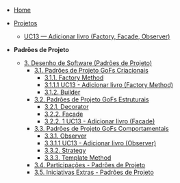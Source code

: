 <!-- docs/_sidebar.md -->

- [Home](/docs)
- [Projetos](/docs/Projeto/Projeto.md)
  - [UC13 — Adicionar livro (Factory, Facade, Observer)](/docs/Projeto/UC13.md)

- **Padrões de Projeto**
  - [3. Desenho de Software (Padrões de Projeto)](/PadroesDeProjeto/3.PadroesDeProjeto.md)
    - [3.1. Padrões de Projeto GoFs Criacionais](/PadroesDeProjeto/3.1.GoFsCriacionais.md)
      - [3.1.1. Factory Method](/PadroesDeProjeto/3.1.1.FactoryMethod.md)
      - [3.1.1.1 UC13 - Adicionar livro (Factory Method)](/Projeto/UC13-FactoryMethod.md)
      - [3.1.2. Builder](/PadroesDeProjeto/3.1.2.Builder.md)
    - [3.2. Padrões de Projeto GoFs Estruturais](/PadroesDeProjeto/3.2.GoFsEstruturais.md)
      - [3.2.1. Decorator](/PadroesDeProjeto/3.2.1.Decorator.md)
      - [3.2.2. Facade](/PadroesDeProjeto/3.2.2.Facade.md)
      - [3.2.2. 1 UC13 - Adicionar livro (Facade)](/Projeto/UC13-Facade.md)
    - [3.3. Padrões de Projeto GoFs Comportamentais](/PadroesDeProjeto/3.3.GoFsComportamentais.md)
      - [3.3.1. Observer](/Projeto/UC13-Observer.md)
      - [3.3.1.1 UC13 - Adicionar livro (Observer)](/Projeto/UC13-Observer.md)
      - [3.3.2. Strategy](/PadroesDeProjeto/3.3.2.Strategy.md)
      - [3.3.3. Template Method](/PadroesDeProjeto/3.3.3.Template.md)
    - [3.4. Participações - Padrões de Projeto](/PadroesDeProjeto/3.4.ParticipacoesPadroes.md)
    - [3.5. Iniciativas Extras - Padrões de Projeto](/PadroesDeProjeto/3.5.IniciativasExtras.md)

